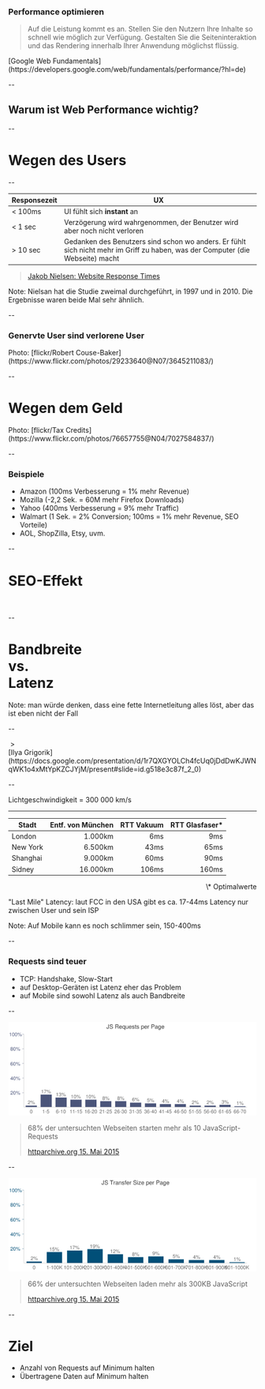### Performance optimieren

> Auf die Leistung kommt es an.
Stellen Sie den Nutzern Ihre Inhalte so schnell wie möglich zur Verfügung.
Gestalten Sie die Seiteninteraktion und das Rendering innerhalb Ihrer Anwendung möglichst flüssig.
<footer>[Google Web Fundamentals](https://developers.google.com/web/fundamentals/performance/?hl=de)</footer>

--

## Warum ist Web Performance wichtig?

--

# Wegen des Users

--

Responsezeit | UX
--|--
< 100ms | UI fühlt sich **instant** an
< 1 sec | Verzögerung wird wahrgenommen, der Benutzer wird aber noch nicht verloren
> 10 sec| Gedanken des Benutzers sind schon wo anders. Er fühlt sich nicht mehr im Griff zu haben, was der Computer (die Webseite) macht


> [Jakob Nielsen: Website Response Times](http://www.nngroup.com/articles/website-response-times/)

Note:
Nielsan hat die Studie zweimal durchgeführt, in 1997 und in 2010. Die Ergebnisse waren beide Mal sehr ähnlich.

--

### Genervte User sind verlorene User
<!-- .slide: data-background="assets/3645211083_4695ec1de4_o.jpg" -->
<div class="attribution">Photo: [flickr/Robert Couse-Baker](https://www.flickr.com/photos/29233640@N07/3645211083/)</div>

--

# Wegen dem Geld <!-- .element: class="dark-shadow" -->

<!-- .slide: data-background="assets/7027584837_77ac774e41_k.jpg" -->
<div class="attribution">Photo: [flickr/Tax Credits](https://www.flickr.com/photos/76657755@N04/7027584837/)</div>

--

### Beispiele
- Amazon (100ms Verbesserung = 1% mehr Revenue)
- Mozilla (-2,2 Sek. = 60M mehr Firefox Downloads)
- Yahoo (400ms Verbesserung = 9% mehr Traffic)
- Walmart (1 Sek. = 2% Conversion; 100ms = 1% mehr Revenue, SEO Vorteile)
- AOL, ShopZilla, Etsy, uvm.

--

# SEO-Effekt

<img data-src="assets/google-slow-label-mobile.png">

--

# Bandbreite<br>vs.<br>Latenz

Note:
man würde denken, dass eine fette Internetleitung alles löst, aber das ist eben nicht der Fall

--

<img data-src="assets/Latency_vs_bandwidth.png">
> <footer>[Ilya Grigorik](https://docs.google.com/presentation/d/1r7QXGYOLCh4fcUq0jDdDwKJWNqWK1o4xMtYpKZCJYjM/present#slide=id.g518e3c87f_2_0)</footer>

--

Lichtgeschwindigkeit = 300 000 km/s

***

Stadt | Entf. von München | RTT Vakuum | RTT Glasfaser*
--|--:|--:|--:
London    |  1.000km |   6ms |   9ms
New York  |  6.500km |  43ms |  65ms
Shanghai  |  9.000km |  60ms |  90ms
Sidney    | 16.000km | 106ms | 160ms

<p style="text-align: right;">\* Optimalwerte</p>

"Last Mile" Latency: laut FCC in den USA gibt es ca. 17-44ms Latency nur zwischen User und sein ISP

Note:
Auf Mobile kann es noch schlimmer sein, 150-400ms

--

### Requests sind teuer

- TCP: Handshake, Slow-Start
- auf Desktop-Geräten ist Latenz eher das Problem
- auf Mobile sind sowohl Latenz als auch Bandbreite

--

<img src="assets/httparchive.org-2015-05-15/js-req-per-page.png">

> 68% der untersuchten Webseiten starten mehr als 10 JavaScript-Requests <footer>[httparchive.org 15. Mai 2015](http://httparchive.org/interesting.php?a=All&l=May%2015%202015&s=Top1000)</footer>

--

<img src="assets/httparchive.org-2015-05-15/js-transfer-size.png">

> 66% der untersuchten Webseiten laden mehr als 300KB JavaScript <footer>[httparchive.org 15. Mai 2015](http://httparchive.org/interesting.php?a=All&l=May%2015%202015&s=Top1000)</footer>

--

# Ziel

- Anzahl von Requests auf Minimum halten
- Übertragene Daten auf Minimum halten
